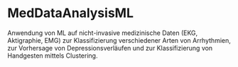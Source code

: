 # MedDataAnalysisML
Anwendung von ML auf nicht-invasive medizinische Daten (EKG, Aktigraphie, EMG) zur Klassifizierung verschiedener Arten von Arrhythmien, zur Vorhersage von Depressionsverläufen und zur Klassifizierung von Handgesten mittels Clustering.
